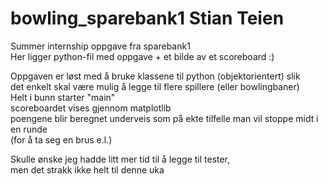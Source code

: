 # bowling_sparebank1 Stian Teien
Summer internship oppgave fra sparebank1  
Her ligger python-fil med oppgave + et bilde av et scoreboard :)  
  
Oppgaven er løst med å bruke klassene til python (objektorientert) slik  
det enkelt skal være mulig å legge til flere spillere (eller bowlingbaner)  
Helt i bunn starter "main"  
scoreboardet vises gjennom matplotlib  
poengene blir beregnet underveis som på ekte tilfelle man vil stoppe midt i en runde  
(for å ta seg en brus e.l.)
  
Skulle ønske jeg hadde litt mer tid til å legge til tester,  
men det strakk ikke helt til denne uka
